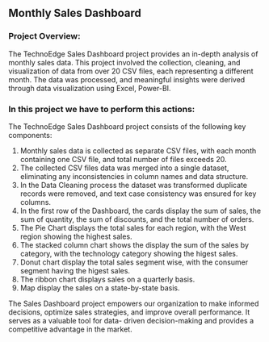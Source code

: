 ## Monthly Sales Dashboard

### Project Overview:
The TechnoEdge Sales Dashboard project provides an in-depth analysis of monthly sales data. This project involved the collection, 
cleaning, and visualization of data from over 20 CSV files, each representing a different month. The data was processed, and 
meaningful insights were derived through data visualization using Excel, Power-BI.


### In this project we have to perform this actions:
The TechnoEdge Sales Dashboard project consists of the following key components:
1. Monthly sales data is collected as separate CSV files, with each month containing one CSV file, and total number of files
   exceeds 20.
2. The collected CSV files data was merged into a single dataset, eliminating any inconsistencies in column names and data structure.
3. In the Data Cleaning process the dataset was transformed duplicate records were removed, and text case consistency was ensured for
   key columns.
4. In the first row of the Dashboard, the cards display the sum of sales, the sum of quantity, the sum of discounts, and the total number
   of orders.
5. The Pie Chart displays the total sales for each region, with the West region showing the highest sales.
6. The stacked column chart shows the display the sum of the sales by category, with the technology category showing the higest sales.
7. Donut chart display the total sales segment wise, with the consumer segment having the higest sales. 
8. The ribbon chart displays sales on a quarterly basis.
9. Map display the sales on a state-by-state basis.


The Sales Dashboard project empowers our organization to make informed decisions, optimize sales strategies, and improve overall performance. 
It serves as a valuable tool for data- driven decision-making and provides a competitive advantage in the market.



